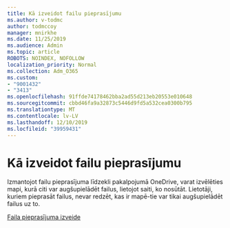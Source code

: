 ```yaml
---
title: Kā izveidot failu pieprasījumu
ms.author: v-todmc
author: todmccoy
manager: mnirkhe
ms.date: 11/25/2019
ms.audience: Admin
ms.topic: article
ROBOTS: NOINDEX, NOFOLLOW
localization_priority: Normal
ms.collection: Adm_O365
ms.custom:
- "9001432"
- "3413"
ms.openlocfilehash: 91ffde74178462bba2ad55d213eb20553e010648
ms.sourcegitcommit: cbbd46fa9a32873c5446d9fd5a532cea0300b795
ms.translationtype: MT
ms.contentlocale: lv-LV
ms.lasthandoff: 12/10/2019
ms.locfileid: "39959431"
---
```

# <a name="how-to-create-a-file-request"></a>Kā izveidot failu pieprasījumu

Izmantojot failu pieprasījuma līdzekli pakalpojumā OneDrive, varat izvēlēties mapi, kurā citi var augšupielādēt failus, lietojot saiti, ko nosūtāt. Lietotāji, kuriem pieprasāt failus, nevar redzēt, kas ir mapē-tie var tikai augšupielādēt failus uz to.

[Faila pieprasījuma izveide](https://support.office.com/article/create-a-file-request-f54aa7f8-2589-4421-b351-d415fc3b83af)